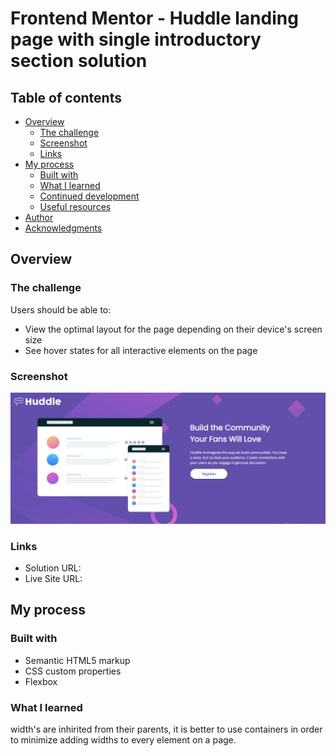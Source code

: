 # Frontend Mentor - Huddle landing page with single introductory section solution

## Table of contents

- [Overview](#overview)
  - [The challenge](#the-challenge)
  - [Screenshot](#screenshot)
  - [Links](#links)
- [My process](#my-process)
  - [Built with](#built-with)
  - [What I learned](#what-i-learned)
  - [Continued development](#continued-development)
  - [Useful resources](#useful-resources)
- [Author](#author)
- [Acknowledgments](#acknowledgments)

## Overview

### The challenge

Users should be able to:

- View the optimal layout for the page depending on their device's screen size
- See hover states for all interactive elements on the page

### Screenshot

![](images/Huddle-screenshot.png)

### Links

- Solution URL:
- Live Site URL:

## My process

### Built with

- Semantic HTML5 markup
- CSS custom properties
- Flexbox

### What I learned

width's are inhirited from their parents, it is better to use containers in order to minimize adding widths to every element on a page.
